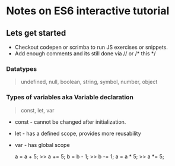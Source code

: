 # Notes on ES6 interactive tutorial

## Lets get started

+ Checkout codepen or scrimba to run JS exercises or snippets.
+ Add enough comments and its still done via // or /* this \*/


### Datatypes
> undefined, null, boolean, string, symbol, number, object

### Types of variables aka Variable declaration
> const, let, var
+ const - cannot be changed after initialization.
+ let - has a defined scope, provides more reusability
+ var - has global scope


    a = a + 5; >> a += 5;
    b = b - 1; >> b -= 1;
    a = a * 5; >> a \*= 5;
